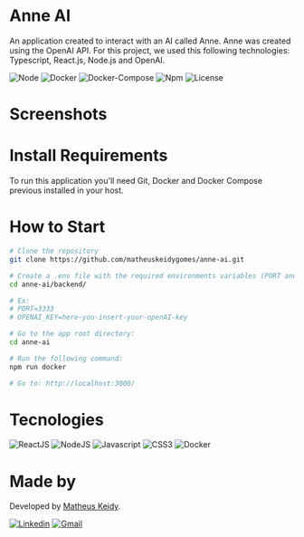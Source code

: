 # Anne AI

An application created to interact with an AI called Anne. Anne was created using the OpenAI API. For this project, we used this following technologies: Typescript, React.js, Node.js and OpenAI.

![Node](https://img.shields.io/badge/Node-v16.14%20(LTS)-brightgreen)
![Docker](https://img.shields.io/badge/Docker-v20.10.12-informational)
![Docker-Compose](https://img.shields.io/badge/Docker--compose-v1.29.2-blue)
![Npm](https://img.shields.io/badge/Npm-v8.3.1-blue)
![License](https://img.shields.io/badge/License-MIT-red)


# Screenshots



# Install Requirements

To run this application you'll need Git, Docker and Docker Compose previous installed in your host.

# How to Start

```bash
# Clone the repository
git clone https://github.com/matheuskeidygomes/anne-ai.git

# Create a .env file with the required environments variables (PORT and OPENAI_KEY) in the root of the following directory:
cd anne-ai/backend/

# Ex: 
# PORT=3333
# OPENAI_KEY=here-you-insert-your-openAI-key

# Go to the app root directory:
cd anne-ai

# Run the following command:
npm run docker

# Go to: http://localhost:3000/
```


# Tecnologies

![ReactJS](https://img.shields.io/badge/React-20232A?style=for-the-badge&logo=react&logoColor=61DAFB)
![NodeJS](https://img.shields.io/badge/Node.js-43853D?style=for-the-badge&logo=node.js&logoColor=white)
![Javascript](https://img.shields.io/badge/JavaScript-F7DF1E?style=for-the-badge&logo=javascript&logoColor=black)
![CSS3](https://img.shields.io/badge/CSS3-1572B6?style=for-the-badge&logo=css3&logoColor=white)
![Docker](https://img.shields.io/badge/Docker-2CA5E0?style=for-the-badge&logo=docker&logoColor=white)

  
# Made by

Developed by <a href="https://github.com/matheuskeidygomes"> Matheus Keidy</a>.   
  
[![Linkedin](https://img.shields.io/badge/LinkedIn-0077B5?style=for-the-badge&logo=linkedin&logoColor=white)](https://www.linkedin.com/in/matheus-keidy-7b9886190/)
[![Gmail](https://img.shields.io/badge/Gmail-D14836?style=for-the-badge&logo=gmail&logoColor=white)](mailto:matheuskeidygomes@gmail.com)




